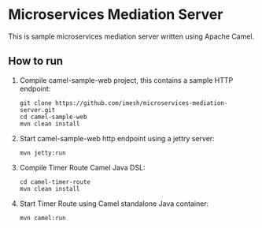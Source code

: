 # Microservices Mediation Server

This is sample microservices mediation server written using Apache Camel.

## How to run
1. Compile camel-sample-web project, this contains a sample HTTP endpoint:

    ````
    git clone https://github.com/imesh/microservices-mediation-server.git
    cd camel-sample-web
    mvn clean install
    ````

2. Start camel-sample-web http endpoint using a jettry server:

    ````
    mvn jetty:run
    ````

3. Compile Timer Route Camel Java DSL:

    ````
    cd camel-timer-route
    mvn clean install
    ````

4. Start Timer Route using Camel standalone Java container:

    ````
    mvn camel:run
    ````

